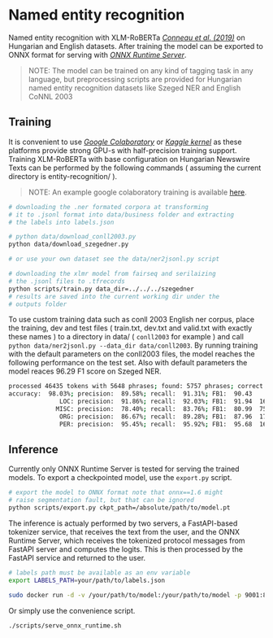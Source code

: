 # Named entity recognition

Named entity recognition with XLM-RoBERTa *[Conneau et al. (2019)](https://arxiv.org/pdf/1911.02116.pdf)* on Hungarian and English datasets. After training the model can be exported to ONNX format for serving with *[ONNX Runtime Server](https://github.com/microsoft/onnxruntime/blob/master/docs/ONNX_Runtime_Server_Usage.md)*.

> NOTE: The model can be trained on any kind of tagging task in any language, but preprocessing scripts are provided for Hungarian named entity recognition datasets like Szeged NER and English CoNNL 2003

## Training

It is convenient to use *[Google Colaboratory](https://colab.research.google.com/notebooks/welcome.ipynb)* or *[Kaggle kernel](https://www.kaggle.com/kernels)* as these platforms provide strong GPU-s with half-precision training support. Training XLM-RoBERTa with base configuration on Hungarian Newswire Texts can be performed by the following commands ( assuming the current directory is entity-recognition/ ).

> NOTE: An example google colaboratory training is available [here](https://gist.github.com/Mrpatekful/64f61f1237cb9866d4a6e85e9ea726af#file-named_entity_recognition-ipynb).

```bash
# downloading the .ner formated corpora at transforming
# it to .jsonl format into data/business folder and extracting
# the labels into labels.json

# python data/download_conll2003.py
python data/download_szegedner.py

# or use your own dataset see the data/ner2jsonl.py script

# downloading the xlmr model from fairseq and serilaizing
# the .jsonl files to .tfrecords
python scripts/train.py data_dir=../../../szegedner
# results are saved into the current working dir under the
# outputs folder
```

To use custom training data such as conll 2003 English ner corpus, place the training, dev and test files ( train.txt, dev.txt and valid.txt with exactly these names ) to a directory in data/ ( `conll2003` for example ) and call `python data/ner2jsonl.py --data_dir data/conll2003`. By running training with the default parameters on the conll2003 files, the model reaches the following performance on the test set. Also with default parameters the model reaces 96.29 F1 score on Szeged NER.

```bash
processed 46435 tokens with 5648 phrases; found: 5757 phrases; correct: 5157.
accuracy:  98.03%; precision:  89.58%; recall:  91.31%; FB1:  90.43
              LOC: precision:  91.86%; recall:  92.03%; FB1:  91.94  1671
             MISC: precision:  78.40%; recall:  83.76%; FB1:  80.99  750
              ORG: precision:  86.67%; recall:  89.28%; FB1:  87.96  1711
              PER: precision:  95.45%; recall:  95.92%; FB1:  95.68  1625
```

## Inference

Currently only ONNX Runtime Server is tested for serving the trained models. To export a checkpointed model, use the `export.py` script.

```bash
# export the model to ONNX format note that onnx==1.6 might
# raise segmentation fault, but that can be ignored
python scripts/export.py ckpt_path=/absolute/path/to/model.pt
```

The inference is actualy performed by two servers, a FastAPI-based tokenizer service, that receives the text from the user, and the ONNX Runtime Server, which receives the tokenized protocol messages from FastAPI server and computes the logits. This is then processed by the FastAPI service and returned to the user.

```bash
# labels path must be available as an env variable
export LABELS_PATH=your/path/to/labels.json

sudo docker run -d -v /your/path/to/model:/your/path/to/model -p 9001:8001 mcr.microsoft.com/onnxruntime/server --model_path /your/path/to/model/xlmr.base.onnx 
```

Or simply use the convenience script.

```bash
./scripts/serve_onnx_runtime.sh
```
